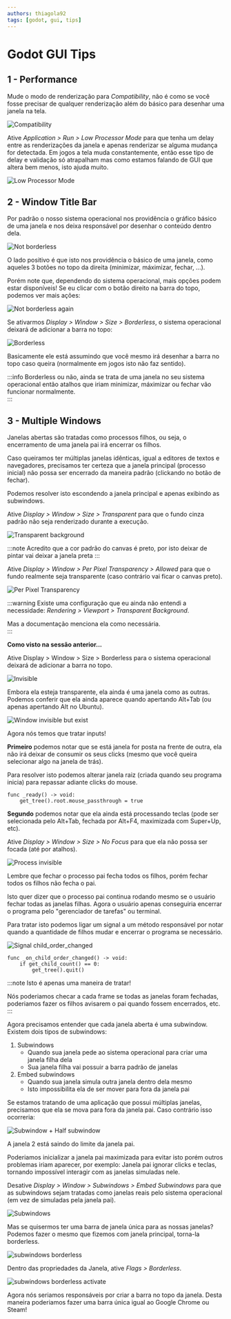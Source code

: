 ```yaml
---
authors: thiagola92
tags: [godot, gui, tips]
---
```


# Godot GUI Tips


## 1 - Performance
Mude o modo de renderização para *Compatibility*, não é como se você fosse precisar de qualquer renderização além do básico para desenhar uma janela na tela.  

![Compatibility](compatibility.png)  

Ative *Application > Run > Low Processor Mode* para que tenha um delay entre as renderizações da janela e apenas renderizar se alguma mudança for detectada. Em jogos a tela muda constantemente, então esse tipo de delay e validação só atrapalham mas como estamos falando de GUI que altera bem menos, isto ajuda muito.  

![Low Processor Mode](low_processor_mode.png)  

## 2 - Window Title Bar
Por padrão o nosso sistema operacional nos providência o gráfico básico de uma janela e nos deixa responsável por desenhar o conteúdo dentro dela.  

![Not borderless](not_borderless.png)  

O lado positivo é que isto nos providência o básico de uma janela, como aqueles 3 botões no topo da direita (minimizar, máximizar, fechar, ...).  

Porém note que, dependendo do sistema operacional, mais opções podem estar disponíveis! Se eu clicar com o botão direito na barra do topo, podemos ver mais ações:  

![Not borderless again](not_borderless_again.png)  

Se ativarmos *Display > Window > Size > Borderless*, o sistema operacional deixará de adicionar a barra no topo:  

![Borderless](borderless.png)  

Basicamente ele está assumindo que você mesmo irá desenhar a barra no topo caso queira (normalmente em jogos isto não faz sentido).  

:::info
Borderless ou não, ainda se trata de uma janela no seu sistema operacional então atalhos que iriam minimizar, máximizar ou fechar vão funcionar normalmente.  
:::

## 3 - Multiple Windows
Janelas abertas são tratadas como processos filhos, ou seja, o encerramento de uma janela pai irá encerrar os filhos.  

Caso queiramos ter múltiplas janelas idênticas, igual a editores de textos e navegadores, precisamos ter certeza que a janela principal (processo inicial) não possa ser encerrado da maneira padrão (clickando no botão de fechar).  

Podemos resolver isto escondendo a janela principal e apenas exibindo as subwindows.  

Ative *Display > Window > Size > Transparent* para que o fundo cinza padrão não seja renderizado durante a execução.  

![Transparent background](transparent.png)  

:::note
Acredito que a cor padrão do canvas é preto, por isto deixar de pintar vai deixar a janela preta
:::

Ative *Display > Window > Per Pixel Transparency > Allowed* para que o fundo realmente seja transparente (caso contrário vai ficar o canvas preto).  

![Per Pixel Transparency](per_pixel_transparency.png)  

:::warning
Existe uma configuração que eu ainda não entendi a necessidade: *Rendering > Viewport > Transparent Background*.  

Mas a documentação menciona ela como necessária.  
:::

**Como visto na sessão anterior...**  

Ative Display > Window > Size > Borderless para o sistema operacional deixará de adicionar a barra no topo.  

![Invisible](invisible.png)  

Embora ela esteja transparente, ela ainda é uma janela como as outras. Podemos conferir que ela ainda aparece quando apertando Alt+Tab (ou apenas apertando Alt no Ubuntu).  

![Window invisible but exist](window_invisible.png)  

Agora nós temos que tratar inputs!

**Primeiro** podemos notar que se está janela for posta na frente de outra, ela não irá deixar de consumir os seus clicks (mesmo que você queira selecionar algo na janela de trás).  

Para resolver isto podemos alterar janela raiz (criada quando seu programa inicia) para repassar adiante clicks do mouse.  

```gdscript
func _ready() -> void:
	get_tree().root.mouse_passthrough = true
```

**Segundo** podemos notar que ela ainda está processando teclas (pode ser selecionada pelo Alt+Tab, fechada por Alt+F4, maximizada com Super+Up, etc).  

Ative *Display > Window > Size > No Focus* para que ela não possa ser focada (até por atalhos).  

![Process invisible](process_invisible.png)  

Lembre que fechar o processo pai fecha todos os filhos, porém fechar todos os filhos não fecha o pai.

Isto quer dizer que o processo pai continua rodando mesmo se o usuário fechar todas as janelas filhas. Agora o usuário apenas conseguiria encerrar o programa pelo "gerenciador de tarefas" ou terminal.  

Para tratar isto podemos ligar um signal a um método responsável por notar quando a quantidade de filhos mudar e encerrar o programa se necessário.  

![Signal child_order_changed](child_order_changed.png)

```gdscript
func _on_child_order_changed() -> void:
	if get_child_count() == 0:
		get_tree().quit()
```

:::note
Isto é apenas uma maneira de tratar!  

Nós poderiamos checar a cada frame se todas as janelas foram fechadas, poderiamos fazer os filhos avisarem o pai quando fossem encerrados, etc.  
:::

Agora precisamos entender que cada janela aberta é uma subwindow. Existem dois tipos de subwindows:
1. Subwindows
	- Quando sua janela pede ao sistema operacional para criar uma janela filha dela
	- Sua janela filha vai possuir a barra padrão de janelas
2. Embed subwindows
	- Quando sua janela simula outra janela dentro dela mesmo
	- Isto impossibilita ela de ser mover para fora da janela pai

Se estamos tratando de uma aplicação que possui múltiplas janelas, precisamos que ela se mova para fora da janela pai. Caso contrário isso ocorreria:  

![Subwindow + Half subwindow](subwindow_one_half.png)  

A janela 2 está saindo do limite da janela pai.  

Poderiamos inicializar a janela pai maximizada para evitar isto porém outros problemas iriam aparecer, por exemplo: Janela pai ignorar clicks e teclas, tornando impossível interagir com as janelas simuladas nele.  

Desative *Display > Window > Subwindows > Embed Subwindows* para que as subwindows sejam tratadas como janelas reais pelo sistema operacional (em vez de simuladas pela janela pai).  

![Subwindows](subwindows.png)  

Mas se quisermos ter uma barra de janela única para as nossas janelas? Podemos fazer o mesmo que fizemos com janela principal, torna-la borderless.  

![subwindows borderless](subwindows_borderless.png)  

Dentro das propriedades da Janela, ative *Flags > Borderless*.  

![subwindows borderless activate](subwindows_borderless2.png)  

Agora nós seriamos responsáveis por criar a barra no topo da janela. Desta maneira poderiamos fazer uma barra única igual ao Google Chrome ou Steam!  